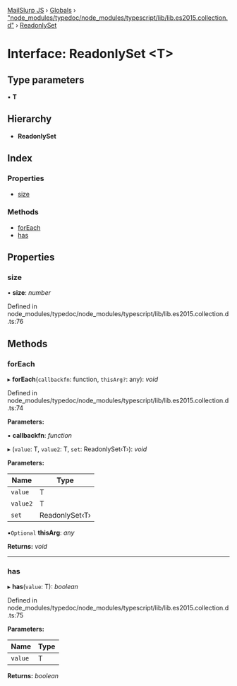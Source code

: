 [MailSlurp JS](../README.md) › [Globals](../globals.md) › ["node_modules/typedoc/node_modules/typescript/lib/lib.es2015.collection.d"](../modules/_node_modules_typedoc_node_modules_typescript_lib_lib_es2015_collection_d_.md) › [ReadonlySet](_node_modules_typedoc_node_modules_typescript_lib_lib_es2015_collection_d_.readonlyset.md)

# Interface: ReadonlySet <**T**>

## Type parameters

▪ **T**

## Hierarchy

* **ReadonlySet**

## Index

### Properties

* [size](_node_modules_typedoc_node_modules_typescript_lib_lib_es2015_collection_d_.readonlyset.md#size)

### Methods

* [forEach](_node_modules_typedoc_node_modules_typescript_lib_lib_es2015_collection_d_.readonlyset.md#foreach)
* [has](_node_modules_typedoc_node_modules_typescript_lib_lib_es2015_collection_d_.readonlyset.md#has)

## Properties

###  size

• **size**: *number*

Defined in node_modules/typedoc/node_modules/typescript/lib/lib.es2015.collection.d.ts:76

## Methods

###  forEach

▸ **forEach**(`callbackfn`: function, `thisArg?`: any): *void*

Defined in node_modules/typedoc/node_modules/typescript/lib/lib.es2015.collection.d.ts:74

**Parameters:**

▪ **callbackfn**: *function*

▸ (`value`: T, `value2`: T, `set`: ReadonlySet‹T›): *void*

**Parameters:**

Name | Type |
------ | ------ |
`value` | T |
`value2` | T |
`set` | ReadonlySet‹T› |

▪`Optional`  **thisArg**: *any*

**Returns:** *void*

___

###  has

▸ **has**(`value`: T): *boolean*

Defined in node_modules/typedoc/node_modules/typescript/lib/lib.es2015.collection.d.ts:75

**Parameters:**

Name | Type |
------ | ------ |
`value` | T |

**Returns:** *boolean*
